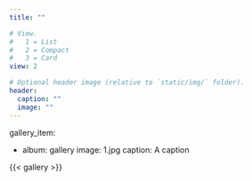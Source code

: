 ```yaml
---
title: ""

# View.
#   1 = List
#   2 = Compact
#   3 = Card
view: 2

# Optional header image (relative to `static/img/` folder).
header:
  caption: ""
  image: ""
---
```



 gallery_item:
 - album: gallery
   image: 1.jpg
   caption: A caption

{{< gallery >}}